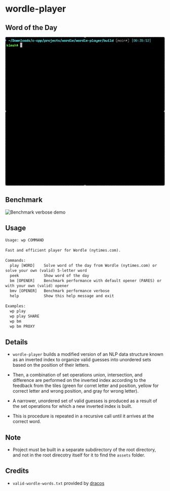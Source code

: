 # wordle-player

## Word of the Day

![Word of the day demo](assets/play.gif)

## Benchmark

![Benchmark verbose demo](assets/bmv.gif)

## Usage
```
Usage: wp COMMAND

Fast and efficient player for Wordle (nytimes.com).

Commands:
  play [WORD]    Solve word of the day from Wordle (nytimes.com) or solve your own (valid) 5-letter word
  peek           Show word of the day
  bm [OPENER]    Benchmark performance with default opener (PARES) or with your own (valid) opener
  bmv [OPENER]   Benchmark performance verbose
  help           Show this help message and exit

Examples:
  wp play
  wp play SHARE
  wp bm
  wp bm PROXY
  ```

## Details

* `wordle-player` builds a modified version of an NLP data structure known as an
inverted index to organize valid guesses into unordered sets based on the
position of their letters.

* Then, a combination of set operations union, intersection, and difference are
performed on the inverted index according to the feedback from the tiles (green
for corret letter and position, yellow for correct letter and wrong position,
and gray for wrong letter).

* A narrower, unordered set of valid guesses is produced as a result of the set
operations for which a new inverted index is built.

* This is procedure is repeated in a recursive call until it arrives at the
correct word.

## Note

* Project must be built in a separate subdirectory of the root directory, and
not in the root direcotry itself for it to find the `assets` folder.

## Credits

* `valid-wordle-words.txt` provided by [dracos](https://gist.github.com/dracos/dd0668f281e685bad51479e5acaadb93)